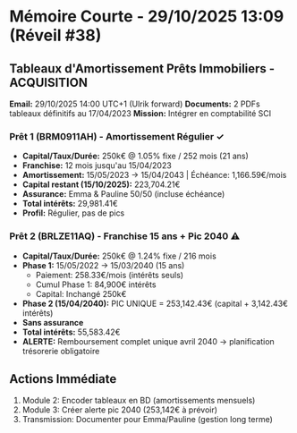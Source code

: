 # Mémoire Courte - 29/10/2025 13:09 (Réveil #38)

## Tableaux d'Amortissement Prêts Immobiliers - ACQUISITION
**Email:** 29/10/2025 14:00 UTC+1 (Ulrik forward)
**Documents:** 2 PDFs tableaux définitifs au 17/04/2023
**Mission:** Intégrer en comptabilité SCI

### Prêt 1 (BRM0911AH) - Amortissement Régulier ✓
- **Capital/Taux/Durée:** 250k€ @ 1.05% fixe / 252 mois (21 ans)
- **Franchise:** 12 mois jusqu'au 15/04/2023
- **Amortissement:** 15/05/2023 → 15/04/2043 | Échéance: 1,166.59€/mois
- **Capital restant (15/10/2025):** 223,704.21€
- **Assurance:** Emma & Pauline 50/50 (incluse échéance)
- **Total intérêts:** 29,981.41€
- **Profil:** Régulier, pas de pics

### Prêt 2 (BRLZE11AQ) - Franchise 15 ans + Pic 2040 ⚠️
- **Capital/Taux/Durée:** 250k€ @ 1.24% fixe / 216 mois
- **Phase 1:** 15/05/2022 → 15/03/2040 (15 ans)
  - Paiement: 258.33€/mois (intérêts seuls)
  - Cumul Phase 1: 84,900€ intérêts
  - Capital: Inchangé 250k€
- **Phase 2 (15/04/2040):** PIC UNIQUE = 253,142.43€ (capital + 3,142.43€ intérêts)
- **Sans assurance**
- **Total intérêts:** 55,583.42€
- **ALERTE:** Remboursement complet unique avril 2040 → planification trésorerie obligatoire

## Actions Immédiate
1. Module 2: Encoder tableaux en BD (amortissements mensuels)
2. Module 3: Créer alerte pic 2040 (253,142€ à prévoir)
3. Transmission: Documenter pour Emma/Pauline (gestion long terme)
